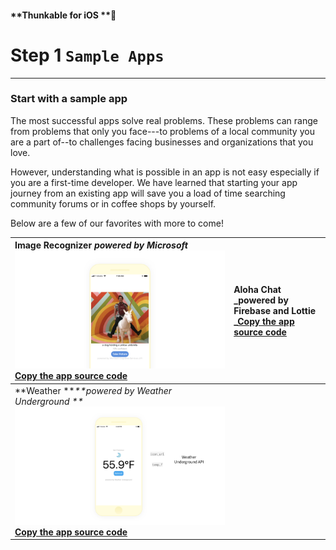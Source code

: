 #### **Thunkable for iOS **

# Step 1 `Sample Apps`

---

### S**tart with a sample app**

The most successful apps solve real problems. These problems can range from problems that only you face---to problems of a local community you are a part of--to challenges facing businesses and organizations that you love.

However, understanding what is possible in an app is not easy especially if you are a first-time developer. We have learned that starting your app journey from an existing app will save you a load of time searching community forums or in coffee shops by yourself.

Below are a few of our favorites with more to come!

| Image Recognizer _powered by Microsoft_![](/assets/image-recognizer-ios-fig-2.png)[**Copy the app source code**](https://goo.gl/sEgsfA) | Aloha Chat _powered by Firebase and Lottie _[**Copy the app source code**](https://goo.gl/mvDBpA) |
| :--- | :--- |
| **Weather **_**powered by Weather Underground **_![](/assets/web-api-ios-fig-2.png)[**Copy the app source code**](https://goo.gl/P1YVAE) |  |



